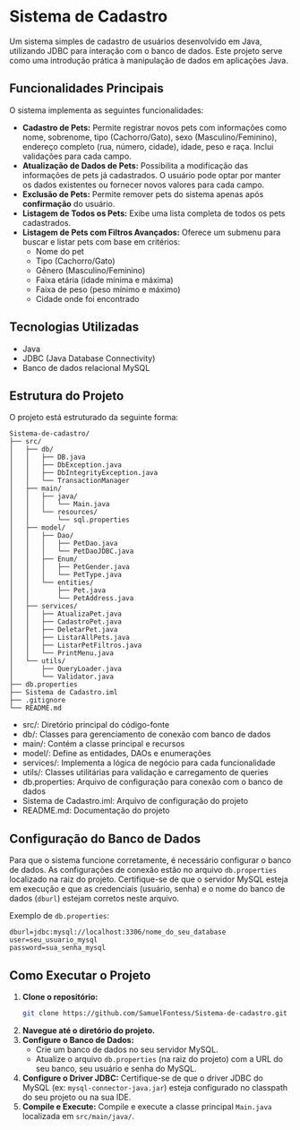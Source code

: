 ﻿# Sistema de Cadastro

Um sistema simples de cadastro de usuários desenvolvido em Java, utilizando JDBC para interação com o banco de dados. Este projeto serve como uma introdução prática à manipulação de dados em aplicações Java.

## Funcionalidades Principais

O sistema implementa as seguintes funcionalidades:

*   **Cadastro de Pets:** Permite registrar novos pets com informações como nome, sobrenome, tipo (Cachorro/Gato), sexo (Masculino/Feminino), endereço completo (rua, número, cidade), idade, peso e raça. Inclui validações para cada campo. 
*   **Atualização de Dados de Pets:** Possibilita a modificação das informações de pets já cadastrados. O usuário pode optar por manter os dados existentes ou fornecer novos valores para cada campo.
*   **Exclusão de Pets:** Permite remover pets do sistema apenas após **confirmação** do usuário.
*   **Listagem de Todos os Pets:** Exibe uma lista completa de todos os pets cadastrados.
*   **Listagem de Pets com Filtros Avançados:** Oferece um submenu para buscar e listar pets com base em critérios:
    *   Nome do pet
    *   Tipo (Cachorro/Gato)
    *   Gênero (Masculino/Feminino)
    *   Faixa etária (idade mínima e máxima)
    *   Faixa de peso (peso mínimo e máximo)
    *   Cidade onde foi encontrado

## Tecnologias Utilizadas

- Java
- JDBC (Java Database Connectivity)
- Banco de dados relacional MySQL

## Estrutura do Projeto

O projeto está estruturado da seguinte forma:

```
Sistema-de-cadastro/
├── src/
│   ├── db/
│   │   ├── DB.java
│   │   ├── DbException.java
│   │   ├── DbIntegrityException.java
│   │   └── TransactionManager
│   ├── main/
│   │   ├── java/
│   │   │   └── Main.java
│   │   └── resources/
│   │       └── sql.properties
│   ├── model/
│   │   ├── Dao/
│   │   │   ├── PetDao.java
│   │   │   └── PetDaoJDBC.java
│   │   ├── Enum/
│   │   │   ├── PetGender.java
│   │   │   └── PetType.java
│   │   └── entities/
│   │       ├── Pet.java
│   │       └── PetAddress.java
│   ├── services/
│   │   ├── AtualizaPet.java
│   │   ├── CadastroPet.java
│   │   ├── DeletarPet.java
│   │   ├── ListarAllPets.java
│   │   ├── ListarPetFiltros.java
│   │   └── PrintMenu.java
│   └── utils/
│       ├── QueryLoader.java
│       └── Validator.java
├── db.properties
├── Sistema de Cadastro.iml
├── .gitignore
└── README.md
```

* src/: Diretório principal do código-fonte
* db/: Classes para gerenciamento de conexão com banco de dados
* main/: Contém a classe principal e recursos
* model/: Define as entidades, DAOs e enumerações
* services/: Implementa a lógica de negócio para cada funcionalidade
* utils/: Classes utilitárias para validação e carregamento de queries
* db.properties: Arquivo de configuração para conexão com o banco de dados
* Sistema de Cadastro.iml: Arquivo de configuração do projeto
* README.md: Documentação do projeto

## Configuração do Banco de Dados

Para que o sistema funcione corretamente, é necessário configurar o banco de dados. As configurações de conexão estão no arquivo `db.properties` localizado na raiz do projeto. Certifique-se de que o servidor MySQL esteja em execução e que as credenciais (usuário, senha) e o nome do banco de dados (`dburl`) estejam corretos neste arquivo.

Exemplo de `db.properties`:

```properties
dburl=jdbc:mysql://localhost:3306/nome_do_seu_database
user=seu_usuario_mysql
password=sua_senha_mysql
```

## Como Executar o Projeto

1.  **Clone o repositório:**
    ```bash
    git clone https://github.com/SamuelFontess/Sistema-de-cadastro.git
    ```
2.  **Navegue até o diretório do projeto.**
3.  **Configure o Banco de Dados:**
    *   Crie um banco de dados no seu servidor MySQL.
    *   Atualize o arquivo `db.properties` (na raiz do projeto) com a URL do seu banco, seu usuário e senha do MySQL.
4.  **Configure o Driver JDBC:** Certifique-se de que o driver JDBC do MySQL (ex: `mysql-connector-java.jar`) esteja configurado no classpath do seu projeto ou na sua IDE.
5.  **Compile e Execute:** Compile e execute a classe principal `Main.java` localizada em `src/main/java/`.
